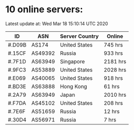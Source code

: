# 10 online servers:

Latest update at: Wed Mar 18 15:10:14 UTC 2020

| ID | ASN | Server Country | Online |
| -- | --- | -------------- | ------ |
| #.D09B | AS174 | United States | 745 hrs |
| #.15CF | AS49392 | Russia | 933 hrs |
| #.7F1D | AS63949 | Singapore | 2181 hrs |
| #.9FC3 | AS53889 | United States | 2028 hrs |
| #.E069 | AS40065 | United States | 918 hrs |
| #.BD3E | AS63888 | Hong Kong | 61 hrs |
| #.2A79 | AS63949 | Japan | 2010 hrs |
| #.F7DA | AS45102 | United States | 208 hrs |
| #.7E6F | AS51659 | Russia | 12 hrs |
| #.30D4 | AS56971 | Russia | 7 hrs |


